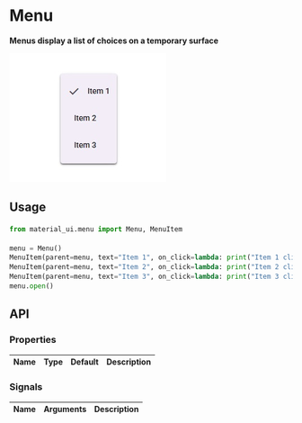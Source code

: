 # Menu

**Menus display a list of choices on a temporary surface**

![demonstration](./menu.jpg)

## Usage

```python
from material_ui.menu import Menu, MenuItem

menu = Menu()
MenuItem(parent=menu, text="Item 1", on_click=lambda: print("Item 1 clicked"))
MenuItem(parent=menu, text="Item 2", on_click=lambda: print("Item 2 clicked"))
MenuItem(parent=menu, text="Item 3", on_click=lambda: print("Item 3 clicked"))
menu.open()
```

## API

### Properties

| Name | Type | Default | Description |
| ---- | ---- | ------- | ----------- |

### Signals

| Name | Arguments | Description |
| ---- | --------- | ----------- |
